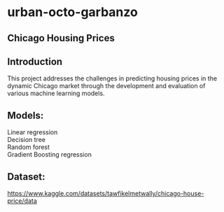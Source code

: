 # urban-octo-garbanzo
## Chicago Housing Prices
## Introduction
This project addresses the challenges in predicting housing prices in the dynamic Chicago market through the development and evaluation of various machine learning models. 
## Models:
Linear regression<br />
Decision tree<br />
Random forest<br />
Gradient Boosting regression
## Dataset:
https://www.kaggle.com/datasets/tawfikelmetwally/chicago-house-price/data

